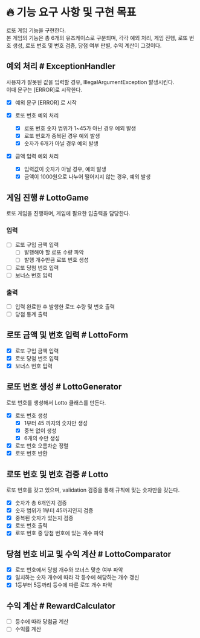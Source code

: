 # 🔥 기능 요구 사항 및 구현 목표
로또 게임 기능을 구현한다.  
본 게임의 기능은 총 6개의 유즈케이스로 구분되며, 각각 예외 처리, 게임 진행, 로또 번호 생성, 로또 번호 및 번호 검증, 당첨 여부 판별, 수익 계산이 그것이다.

## 예외 처리 # ExceptionHandler
사용자가 잘못된 값을 입력할 경우, IllegalArgumentException 발생시킨다.  
이때 문구는 [ERROR]로 시작한다.
- [x] 예외 문구 [ERROR] 로 시작

- [x] 로또 번호 예외 처리  
  - [x] 로또 번호 숫자 범위가 1~45가 아닌 경우 예외 발생  
  - [x] 로또 번호가 중복된 경우 예외 발생   
  - [x] 숫자가 6개가 아닐 경우 예외 발생  

- [x] 금액 입력 예외 처리   
  - [x] 입력값이 숫자가 아닐 경우, 예외 발생
  - [x] 금액이 1000원으로 나누어 떨어지지 않는 경우, 예외 발생

## 게임 진행 # LottoGame
로또 게임을 진행하며, 게임에 필요한 입출력을 담당한다.

### 입력
- [ ] 로또 구입 금액 입력
  - [ ] 발행해야 할 로또 수량 파악
  - [ ] 발행 개수만큼 로또 번호 생성
- [ ] 로또 당첨 번호 입력
- [ ] 보너스 번호 입력

### 출력
- [ ] 입력 완료한 후 발행한 로또 수량 및 번호 출력
- [ ] 당첨 통계 출력

## 로또 금액 및 번호 입력 # LottoForm
- [x] 로또 구입 금액 입력
- [x] 로또 당첨 번호 입력
- [x] 보너스 번호 입력

## 로또 번호 생성 # LottoGenerator
로또 번호를 생성해서 Lotto 클래스를 만든다.
- [x] 로또 번호 생성
  - [x] 1부터 45 까지의 숫자만 생성
  - [x] 중복 없이 생성
  - [x] 6개의 수만 생성
- [x] 로또 번호 오름차순 정렬
- [x] 로또 번호 반환

## 로또 번호 및 번호 검증 # Lotto
로또 번호를 갖고 있으며, validation 검증을 통해 규칙에 맞는 숫자만을 갖는다.
- [x] 숫자가 총 6개인지 검증
- [x] 숫자 범위가 1부터 45까지인지 검증
- [x] 중복된 숫자가 있는지 검증
- [x] 로또 번호 출력
- [x] 로또 번호 중 당첨 번호에 있는 개수 파악

## 당첨 번호 비교 및 수익 계산 # LottoComparator
- [x] 로또 번호에서 당첨 개수와 보너스 맞춘 여부 파악
- [x] 일치하는 숫자 개수에 따라 각 등수에 해당하는 개수 갱신
- [x] 1등부터 5등까리 등수에 따른 로또 개수 파악

## 수익 계산 # RewardCalculator
- [ ] 등수에 따라 당첨금 계산
- [ ] 수익률 계산
